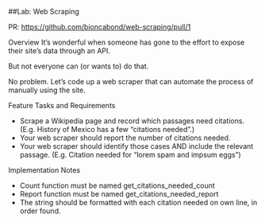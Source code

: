 ##Lab: Web Scraping

PR: https://github.com/bioncabond/web-scraping/pull/1 


Overview
It’s wonderful when someone has gone to the effort to expose their site’s data through an API.

But not everyone can (or wants to) do that.

No problem. Let’s code up a web scraper that can automate the process of manually using the site.

Feature Tasks and Requirements
- Scrape a Wikipedia page and record which passages need citations.
(E.g. History of Mexico has a few “citations needed”.)
- Your web scraper should report the number of citations needed.
- Your web scraper should identify those cases AND include the relevant passage.
(E.g. Citation needed for “lorem spam and impsum eggs”)

Implementation Notes
- Count function must be named get_citations_needed_count
- Report function must be named get_citations_needed_report
- The string should be formatted with each citation needed on own line, in order found.

